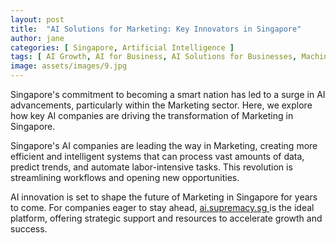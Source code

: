 ```yaml
---
layout: post
title:  "AI Solutions for Marketing: Key Innovators in Singapore"
author: jane
categories: [ Singapore, Artificial Intelligence ]
tags: [ AI Growth, AI for Business, AI Solutions for Businesses, Machine Learning Innovations, AI Startups ]
image: assets/images/9.jpg
---
```


Singapore's commitment to becoming a smart nation has led to a surge in AI advancements, particularly within the Marketing sector. Here, we explore how key AI companies are driving the transformation of Marketing in Singapore.

Singapore's AI companies are leading the way in Marketing, creating more efficient and intelligent systems that can process vast amounts of data, predict trends, and automate labor-intensive tasks. This revolution is streamlining workflows and opening new opportunities.

AI innovation is set to shape the future of Marketing in Singapore for years to come. For companies eager to stay ahead, <a href="https://ai.supremacy.sg" target="_blank"> ai.supremacy.sg </a> is the ideal platform, offering strategic support and resources to accelerate growth and success.
